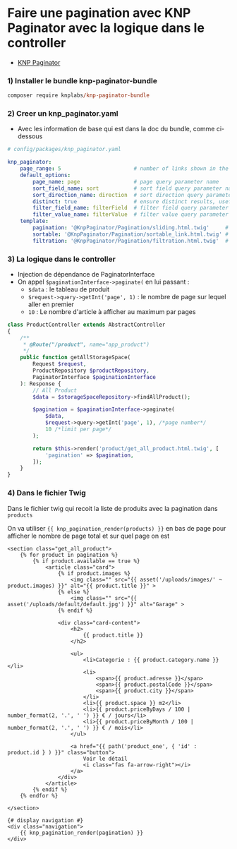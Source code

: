 # Faire une pagination avec KNP Paginator avec la logique dans le controller

- [KNP Paginator](https://github.com/KnpLabs/KnpPaginatorBundle)

### 1) Installer le bundle knp-paginator-bundle

```ps
composer require knplabs/knp-paginator-bundle
```

### 2) Creer un knp_paginator.yaml

- Avec les information de base qui est dans la doc du bundle, comme ci-dessous

```yaml
# config/packages/knp_paginator.yaml 

knp_paginator:
    page_range: 5                       # number of links shown in the pagination menu (e.g: you have 10 pages, a page_range of 3, on the 5th page you'll see links to page 4, 5, 6)
    default_options:
        page_name: page                 # page query parameter name
        sort_field_name: sort           # sort field query parameter name
        sort_direction_name: direction  # sort direction query parameter name
        distinct: true                  # ensure distinct results, useful when ORM queries are using GROUP BY statements
        filter_field_name: filterField  # filter field query parameter name
        filter_value_name: filterValue  # filter value query parameter name
    template:
        pagination: '@KnpPaginator/Pagination/sliding.html.twig'     # sliding pagination controls template
        sortable: '@KnpPaginator/Pagination/sortable_link.html.twig' # sort link template
        filtration: '@KnpPaginator/Pagination/filtration.html.twig'  # filters template
```

### 3) La logique dans le controller

- Injection de dépendance de PaginatorInterface
- On appel `$paginationInterface->paginate(` en lui passant :
    - `$data` : le tableau de produit
    - `$request->query->getInt('page', 1)` : le nombre de page sur lequel aller en premier
    - `10` : Le nombre d'article à afficher au maximum par pages

```php
class ProductController extends AbstractController
{
    /**
     * @Route("/product", name="app_product")
     */
    public function getAllStorageSpace(
        Request $request,
        ProductRepository $productRepository,
        PaginatorInterface $paginationInterface
    ): Response {
        // All Product
        $data = $storageSpaceRepository->findAllProduct();

        $pagination = $paginationInterface->paginate(
            $data,
            $request->query->getInt('page', 1), /*page number*/
            10 /*limit per page*/
        );

        return $this->render('product/get_all_product.html.twig', [
            'pagination' => $pagination,
        ]);
    }
}
```

### 4) Dans le fichier Twig

Dans le fichier twig qui recoit la liste de produits avec la pagination dans `products`

On va utiliser `{{ knp_pagination_render(products) }}` en bas de page pour afficher le nombre de page total et sur quel page on est

```twig
<section class="get_all_product">
    {% for product in pagination %}
        {% if product.available == true %}
            <article class="card">
                {% if product.images %}
                    <img class="" src="{{ asset('/uploads/images/' ~ product.images) }}" alt="{{ product.title }}" > 
                {% else %}
                    <img class="" src="{{ asset('/uploads/default/default.jpg') }}" alt="Garage" > 
                {% endif %}
                
                <div class="card-content">
                    <h2>
                        {{ product.title }}
                    </h2>

                    <ul>
                        <li>Categorie : {{ product.category.name }}</li>
                        <li>
                            <span>{{ product.adresse }}</span> 
                            <span>{{ product.postalCode }}</span> 
                            <span>{{ product.city }}</span>
                        </li>
                        <li>{{ product.space }} m2</li>
                        <li>{{ product.priceByDays / 100 | number_format(2, '.', ' ') }} € / jours</li>
                        <li>{{ product.priceByMonth / 100 | number_format(2, '.', ' ') }} € / mois</li>
                    </ul>

                    <a href="{{ path('product_one', { 'id' : product.id } ) }}" class="button">
                        Voir le détail 
                        <i class="fas fa-arrow-right"></i>
                    </a>
                </div>
            </article>
        {% endif %}
    {% endfor %}

</section>

{# display navigation #}
<div class="navigation">
    {{ knp_pagination_render(pagination) }}
</div>
```